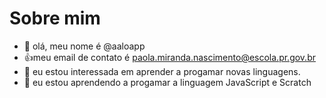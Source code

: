 # Sobre mim
- 👋 olá, meu nome é @aaloapp
- :+1:meu email de contato é paola.miranda.nascimento@escola.pr.gov.br
- 👀 eu estou interessada em aprender a progamar novas linguagens.
- 🌱 eu estou aprendendo a progamar a linguagem JavaScript e Scratch
